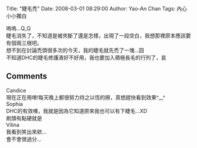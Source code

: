 Title: "睫毛禿"
Date: 2008-03-01 08:29:00
Author: Yao-An Chan
Tags: 內心小小獨白


<div class='post'>
嗚嗚...Q_Q<br />睫毛消失了，不知道是被夾斷了還是怎樣，出現了一段空白，我想那裡原本應該要有個兩三根吧。<br />想不到在討論禿頭很多次的今天，我的睫毛就先禿了一塊...囧<br />不知道DHC的睫毛修護液好不好用，我也要加入積極長毛的行列了，哀</div>
<h2>Comments</h2>
<div class='comments'>
<div class='comment'>
<div class='author'>Candice</div>
<div class='content'>
現在正在用唷!每天晚上都很努力持之以恆的擦，真想趕快看到效果^__^</div>
</div>
<div class='comment'>
<div class='author'>Sophia</div>
<div class='content'>
DHC的有效噢，我就是因為它知道原來我也可以有下睫毛...XD<BR/>刷頭有點硬就是</div>
</div>
<div class='comment'>
<div class='author'>Vilina</div>
<div class='content'>
我看到笑出來欸...<BR/>會不會很過分...</div>
</div>
</div>
